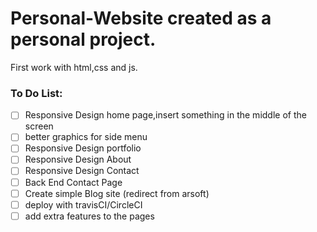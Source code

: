 # Personal-Website created as a personal project.
First work with html,css and js.

### To Do List:

- [ ] Responsive Design home page,insert something in the middle of the screen
- [ ] better graphics for side menu
- [ ] Responsive Design portfolio
- [ ] Responsive Design About
- [ ] Responsive Design Contact
- [ ] Back End Contact Page
- [ ] Create simple Blog site (redirect from arsoft)
- [ ] deploy with travisCI/CircleCI
- [ ] add extra features to the pages
